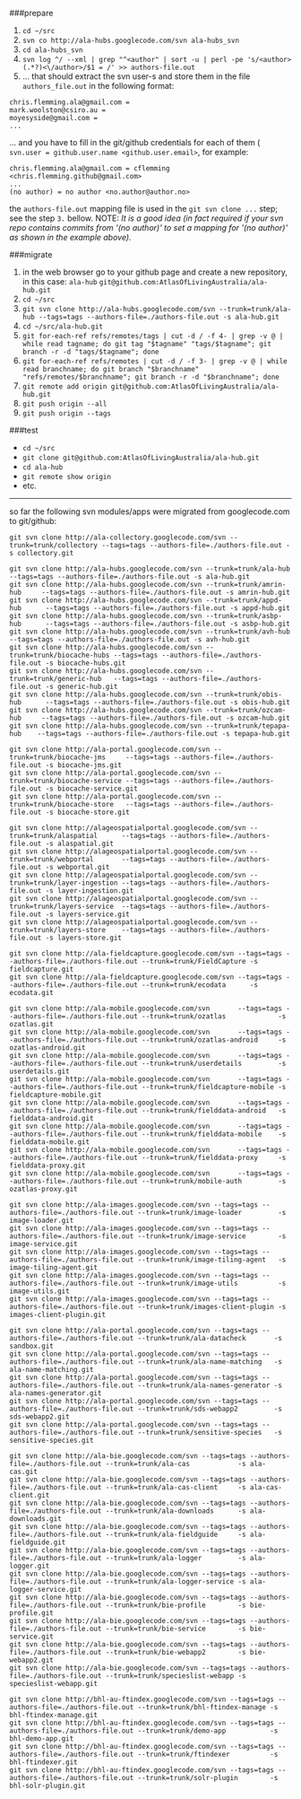 ###prepare
1. `cd ~/src`
2. `svn co http://ala-hubs.googlecode.com/svn ala-hubs_svn`
3. `cd ala-hubs_svn`
4. `svn log ^/ --xml | grep "^<author" | sort -u | perl -pe 's/<author>(.*?)<\/author>/$1 = /' >> authors-file.out`
5. ... that should extract the svn user-s and store them in the file `authors_file.out` in the following format:
```
chris.flemming.ala@gmail.com = 
mark.woolston@csiro.au = 
moyesyside@gmail.com = 
...
```
... and you have to fill in the git/github credentials for each of them (` svn.user = github.user.name <github.user.email>`, for example:
```
chris.flemming.ala@gmail.com = cflemming <chris.flemming.github@gmail.com>
...
(no author) = no author <no.author@author.no>
```
the `authors-file.out` mapping file is used in the `git svn clone ...` step; see the step `3.` bellow. NOTE: _It is a good idea (in fact required if your svn repo contains commits from '(no author)' to set a mapping for '(no author)' as shown in the example above)._

###migrate
1. in the web browser go to your github page and create a new repository, in this case: `ala-hub` `git@github.com:AtlasOfLivingAustralia/ala-hub.git`
2. `cd ~/src`
3. `git svn clone http://ala-hubs.googlecode.com/svn --trunk=trunk/ala-hub --tags=tags --authors-file=./authors-file.out -s ala-hub.git`
4. `cd ~/src/ala-hub.git`
5. `git for-each-ref refs/remotes/tags | cut -d / -f 4- | grep -v @ | while read tagname; do git tag "$tagname" "tags/$tagname"; git branch -r -d "tags/$tagname"; done`
6. `git for-each-ref refs/remotes | cut -d / -f 3- | grep -v @ | while read branchname; do git branch "$branchname" "refs/remotes/$branchname"; git branch -r -d "$branchname"; done`
7. `git remote add origin git@github.com:AtlasOfLivingAustralia/ala-hub.git`
8. `git push origin --all`
9. `git push origin --tags`

###test
* `cd ~/src`
* `git clone git@github.com:AtlasOfLivingAustralia/ala-hub.git`
* `cd ala-hub`
* `git remote show origin`
* etc.

---
so far the following svn modules/apps were migrated from googlecode.com to git/github:
```
git svn clone http://ala-collectory.googlecode.com/svn --trunk=trunk/collectory --tags=tags --authors-file=./authors-file.out -s collectory.git

git svn clone http://ala-hubs.googlecode.com/svn --trunk=trunk/ala-hub       --tags=tags --authors-file=./authors-file.out -s ala-hub.git
git svn clone http://ala-hubs.googlecode.com/svn --trunk=trunk/amrin-hub     --tags=tags --authors-file=./authors-file.out -s amrin-hub.git
git svn clone http://ala-hubs.googlecode.com/svn --trunk=trunk/appd-hub      --tags=tags --authors-file=./authors-file.out -s appd-hub.git
git svn clone http://ala-hubs.googlecode.com/svn --trunk=trunk/asbp-hub      --tags=tags --authors-file=./authors-file.out -s asbp-hub.git
git svn clone http://ala-hubs.googlecode.com/svn --trunk=trunk/avh-hub       --tags=tags --authors-file=./authors-file.out -s avh-hub.git
git svn clone http://ala-hubs.googlecode.com/svn --trunk=trunk/biocache-hubs --tags=tags --authors-file=./authors-file.out -s biocache-hubs.git
git svn clone http://ala-hubs.googlecode.com/svn --trunk=trunk/generic-hub   --tags=tags --authors-file=./authors-file.out -s generic-hub.git
git svn clone http://ala-hubs.googlecode.com/svn --trunk=trunk/obis-hub      --tags=tags --authors-file=./authors-file.out -s obis-hub.git
git svn clone http://ala-hubs.googlecode.com/svn --trunk=trunk/ozcam-hub     --tags=tags --authors-file=./authors-file.out -s ozcam-hub.git
git svn clone http://ala-hubs.googlecode.com/svn --trunk=trunk/tepapa-hub    --tags=tags --authors-file=./authors-file.out -s tepapa-hub.git

git svn clone http://ala-portal.googlecode.com/svn --trunk=trunk/biocache-jms     --tags=tags --authors-file=./authors-file.out -s biocache-jms.git
git svn clone http://ala-portal.googlecode.com/svn --trunk=trunk/biocache-service --tags=tags --authors-file=./authors-file.out -s biocache-service.git
git svn clone http://ala-portal.googlecode.com/svn --trunk=trunk/biocache-store   --tags=tags --authors-file=./authors-file.out -s biocache-store.git

git svn clone http://alageospatialportal.googlecode.com/svn --trunk=trunk/alaspatial      --tags=tags --authors-file=./authors-file.out -s alaspatial.git
git svn clone http://alageospatialportal.googlecode.com/svn --trunk=trunk/webportal       --tags=tags --authors-file=./authors-file.out -s webportal.git
git svn clone http://alageospatialportal.googlecode.com/svn --trunk=trunk/layer-ingestion --tags=tags --authors-file=./authors-file.out -s layer-ingestion.git
git svn clone http://alageospatialportal.googlecode.com/svn --trunk=trunk/layers-service  --tags=tags --authors-file=./authors-file.out -s layers-service.git
git svn clone http://alageospatialportal.googlecode.com/svn --trunk=trunk/layers-store    --tags=tags --authors-file=./authors-file.out -s layers-store.git

git svn clone http://ala-fieldcapture.googlecode.com/svn --tags=tags --authors-file=./authors-file.out --trunk=trunk/FieldCapture -s fieldcapture.git                
git svn clone http://ala-fieldcapture.googlecode.com/svn --tags=tags --authors-file=./authors-file.out --trunk=trunk/ecodata      -s ecodata.git                     
                                                                                                                                                                     
git svn clone http://ala-mobile.googlecode.com/svn       --tags=tags --authors-file=./authors-file.out --trunk=trunk/ozatlas             -s ozatlas.git              
git svn clone http://ala-mobile.googlecode.com/svn       --tags=tags --authors-file=./authors-file.out --trunk=trunk/ozatlas-android     -s ozatlas-android.git      
git svn clone http://ala-mobile.googlecode.com/svn       --tags=tags --authors-file=./authors-file.out --trunk=trunk/userdetails         -s userdetails.git          
git svn clone http://ala-mobile.googlecode.com/svn       --tags=tags --authors-file=./authors-file.out --trunk=trunk/fieldcapture-mobile -s fieldcapture-mobile.git  
git svn clone http://ala-mobile.googlecode.com/svn       --tags=tags --authors-file=./authors-file.out --trunk=trunk/fielddata-android   -s fielddata-android.git    
git svn clone http://ala-mobile.googlecode.com/svn       --tags=tags --authors-file=./authors-file.out --trunk=trunk/fielddata-mobile    -s fielddata-mobile.git     
git svn clone http://ala-mobile.googlecode.com/svn       --tags=tags --authors-file=./authors-file.out --trunk=trunk/fielddata-proxy     -s fielddata-proxy.git      
git svn clone http://ala-mobile.googlecode.com/svn       --tags=tags --authors-file=./authors-file.out --trunk=trunk/mobile-auth         -s ozatlas-proxy.git

git svn clone http://ala-images.googlecode.com/svn --tags=tags --authors-file=./authors-file.out --trunk=trunk/image-loader         -s image-loader.git            
git svn clone http://ala-images.googlecode.com/svn --tags=tags --authors-file=./authors-file.out --trunk=trunk/image-service        -s image-service.git           
git svn clone http://ala-images.googlecode.com/svn --tags=tags --authors-file=./authors-file.out --trunk=trunk/image-tiling-agent   -s image-tiling-agent.git      
git svn clone http://ala-images.googlecode.com/svn --tags=tags --authors-file=./authors-file.out --trunk=trunk/image-utils          -s image-utils.git             
git svn clone http://ala-images.googlecode.com/svn --tags=tags --authors-file=./authors-file.out --trunk=trunk/images-client-plugin -s images-client-plugin.git

git svn clone http://ala-portal.googlecode.com/svn --tags=tags --authors-file=./authors-file.out --trunk=trunk/ala-datacheck       -s sandbox.git
git svn clone http://ala-portal.googlecode.com/svn --tags=tags --authors-file=./authors-file.out --trunk=trunk/ala-name-matching   -s ala-name-matching.git
git svn clone http://ala-portal.googlecode.com/svn --tags=tags --authors-file=./authors-file.out --trunk=trunk/ala-names-generator -s ala-names-generator.git
git svn clone http://ala-portal.googlecode.com/svn --tags=tags --authors-file=./authors-file.out --trunk=trunk/sds-webapp2         -s sds-webapp2.git
git svn clone http://ala-portal.googlecode.com/svn --tags=tags --authors-file=./authors-file.out --trunk=trunk/sensitive-species   -s sensitive-species.git

git svn clone http://ala-bie.googlecode.com/svn --tags=tags --authors-file=./authors-file.out --trunk=trunk/ala-cas            -s ala-cas.git
git svn clone http://ala-bie.googlecode.com/svn --tags=tags --authors-file=./authors-file.out --trunk=trunk/ala-cas-client     -s ala-cas-client.git
git svn clone http://ala-bie.googlecode.com/svn --tags=tags --authors-file=./authors-file.out --trunk=trunk/ala-downloads      -s ala-downloads.git
git svn clone http://ala-bie.googlecode.com/svn --tags=tags --authors-file=./authors-file.out --trunk=trunk/ala-fieldguide     -s ala-fieldguide.git
git svn clone http://ala-bie.googlecode.com/svn --tags=tags --authors-file=./authors-file.out --trunk=trunk/ala-logger         -s ala-logger.git
git svn clone http://ala-bie.googlecode.com/svn --tags=tags --authors-file=./authors-file.out --trunk=trunk/ala-logger-service -s ala-logger-service.git
git svn clone http://ala-bie.googlecode.com/svn --tags=tags --authors-file=./authors-file.out --trunk=trunk/bie-profile        -s bie-profile.git
git svn clone http://ala-bie.googlecode.com/svn --tags=tags --authors-file=./authors-file.out --trunk=trunk/bie-service        -s bie-service.git
git svn clone http://ala-bie.googlecode.com/svn --tags=tags --authors-file=./authors-file.out --trunk=trunk/bie-webapp2        -s bie-webapp2.git
git svn clone http://ala-bie.googlecode.com/svn --tags=tags --authors-file=./authors-file.out --trunk=trunk/specieslist-webapp -s specieslist-webapp.git

git svn clone http://bhl-au-ftindex.googlecode.com/svn --tags=tags --authors-file=./authors-file.out --trunk=trunk/bhl-ftindex-manage -s bhl-ftindex-manage.git
git svn clone http://bhl-au-ftindex.googlecode.com/svn --tags=tags --authors-file=./authors-file.out --trunk=trunk/demo-app           -s bhl-demo-app.git
git svn clone http://bhl-au-ftindex.googlecode.com/svn --tags=tags --authors-file=./authors-file.out --trunk=trunk/ftindexer          -s bhl-ftindexer.git
git svn clone http://bhl-au-ftindex.googlecode.com/svn --tags=tags --authors-file=./authors-file.out --trunk=trunk/solr-plugin        -s bhl-solr-plugin.git
```
